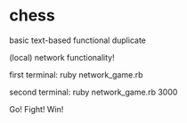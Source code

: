 # chess
basic text-based functional duplicate

(local) network functionality! 

first terminal:
ruby network_game.rb

second terminal:
ruby network_game.rb 3000

Go! Fight! Win!
